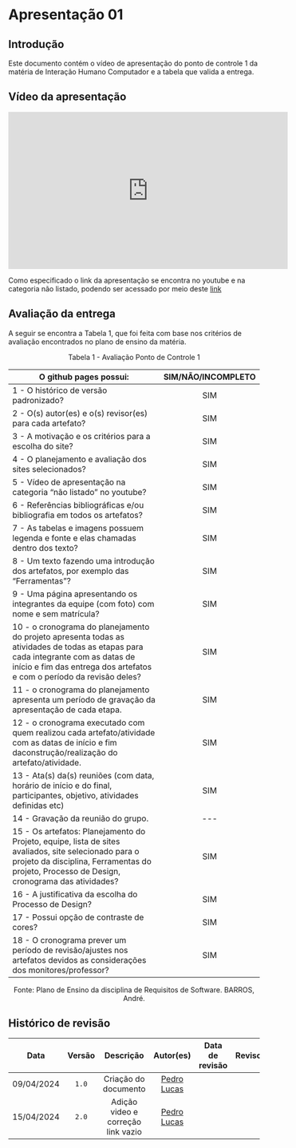 # Apresentação 01

## Introdução
Este documento contém o vídeo de apresentação do ponto de controle 1 da matéria de Interação Humano Computador e a tabela que valida a entrega.

## Vídeo da apresentação
<iframe width="560" height="315" src="https://www.youtube.com/embed/Koyh0fGpyys?si=7sbi9JkolYy1zKlj" title="YouTube video player" frameborder="0" allow="accelerometer; autoplay; clipboard-write; encrypted-media; gyroscope; picture-in-picture; web-share" referrerpolicy="strict-origin-when-cross-origin" allowfullscreen></iframe>

Como especificado o link da apresentação se encontra no youtube e na categoria não listado, podendo ser acessado por meio deste [link](https://www.youtube.com/watch?v=Koyh0fGpyys)

## Avaliação da entrega
A seguir se encontra a Tabela 1, que foi feita com base nos critérios de avaliação encontrados no plano de ensino da matéria.

<center> Tabela 1 - Avaliação Ponto de Controle 1</center>

| O github pages possui:                                                                                                                                                                                      | SIM/NÃO/INCOMPLETO     |
| ----------------------------------------------------------------------------------------------------------------------------------------------------------------------------------------------------------- | ---------------------- |
| 1 - O histórico de versão padronizado?                                                                                                                                                                      | <center>SIM </center>  |
| 2 - O(s) autor(es) e o(s) revisor(es) para cada artefato?                                                                                                                                                   | <center>SIM </center>  |
| 3 - A motivação e os critérios para a escolha do site?                                                                                                                                                      | <center>SIM </center>  |
| 4 - O planejamento e avaliação dos sites selecionados?                                                                                                                                                      | <center>SIM </center>  |
| 5 - Vídeo de apresentação na categoria “não listado” no youtube?                                                                                                                                            | <center>SIM </center>  |
| 6 - Referências bibliográficas e/ou bibliografia em todos os artefatos?                                                                                                                                     | <center>SIM </center>  |
| 7 - As tabelas e imagens possuem legenda e fonte e elas chamadas dentro dos texto?                                                                                                                          | <center>SIM </center>  |
| 8 - Um texto fazendo uma introdução dos artefatos, por exemplo das “Ferramentas”?                                                                                                                           | <center>SIM </center>  |
| 9 - Uma página apresentando os integrantes da equipe (com foto) com nome e sem matrícula?                                                                                                                   | <center>SIM </center>  |
| 10 - o cronograma do planejamento do projeto apresenta todas as atividades de todas as etapas para cada integrante com as datas de início e fim das entrega dos artefatos e com o período da revisão deles? | <center>SIM </center>  |
| 11 - o cronograma do planejamento apresenta um período de gravação da apresentação de cada etapa.                                                                                                           | <center>SIM </center>  |
| 12 - o cronograma executado com quem realizou cada artefato/atividade com as datas de início e fim daconstrução/realização do artefato/atividade.                                                           | <center>SIM </center>  |
| 13 - Ata(s) da(s) reuniões (com data, horário de início e do final, participantes, objetivo, atividades definidas etc)                                                                                      | <center>SIM </center>  |
| 14 - Gravação da reunião do grupo.                                                                                                                                                                          | <center> --- </center> |
| 15 - Os artefatos: Planejamento do Projeto, equipe, lista de sites avaliados, site selecionado para o projeto da disciplina, Ferramentas do projeto, Processo de Design, cronograma das atividades?         | <center>SIM </center>  |
| 16 - A justificativa da escolha do Processo de Design?                                                                                                                                                      | <center>SIM </center>  |
| 17 - Possui opção de contraste de cores?                                                                                                                                                                    | <center>SIM </center>  |
| 18 - O cronograma prever um período de revisão/ajustes nos artefatos devidos as considerações dos monitores/professor?                                                                                      | <center>SIM </center>  |

<center>Fonte: Plano de Ensino da disciplina de Requisitos de Software. BARROS, André.</center>

## Histórico de revisão

|    Data    | Versão |             Descrição              |                  Autor(es)                  | Data de revisão | Revisor(es) |
| :--------: | :----: | :--------------------------------: | :-----------------------------------------: | :-------------: | :---------: |
| 09/04/2024 | `1.0`  |        Criação do documento        | [Pedro Lucas](https://github.com/lucasdray) |                 |             |
| 15/04/2024 | `2.0`  | Adição video e correção link vazio | [Pedro Lucas](https://github.com/lucasdray) |                 |             |